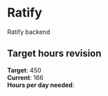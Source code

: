 # Ratify
Ratify backend

## Target hours revision 
**Target**: 450 \
**Current**: 166 \
**Hours per day needed**: 

